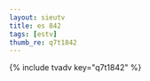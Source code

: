 ```yaml
--- 
layout: sieutv
title: es 842
tags: [estv]
thumb_re: q7t1842
---
```

{% include tvadv key="q7t1842" %} 
